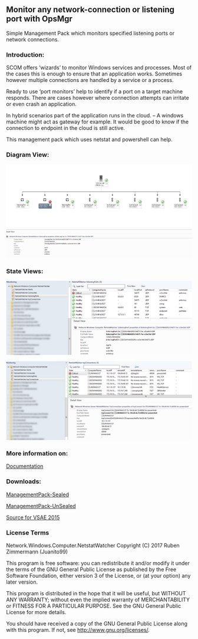 ## Monitor any network-connection or listening port with OpsMgr

Simple Management Pack which monitors specified listening ports or network connections.


### Introduction:
SCOM offers ‘wizards’ to monitor Windows services and processes. Most of the cases this is enough to ensure that an application works.
Sometimes however multiple connections are handled by a service or a process. 

Ready to use ‘port monitors’ help to identify if a port on a target machine responds.
There are cases however where connection attempts can irritate or even crash an application.

In hybrid scenarios part of the application runs in the cloud. – A windows machine might act as gateway for example. It would be good to know if the connection to endpoint in the cloud is still active.

This management pack which uses netstat and powershell can help.



### Diagram View:
![DiagramView](https://raw.githubusercontent.com/Juanito99/Network.Windows.Computer.NetstatWatcher/master/PicturesForGitWebSite/Diagram%20view%20showing%20monitored%20listening%20ports%20and%20tcp%20connections.png)

### State Views:
![StateView_Listen](https://raw.githubusercontent.com/Juanito99/Network.Windows.Computer.NetstatWatcher/master/PicturesForGitWebSite/stateview%20showing%20listeningPorts.png)

![StateView_Connection](https://raw.githubusercontent.com/Juanito99/Network.Windows.Computer.NetstatWatcher/master/PicturesForGitWebSite/stateview%20showing%20tcpConnections.png)


### More information on:
[Documentation](https://github.com/Juanito99/Network.Windows.Computer.NetstatWatcher/blob/master/Documentation/Monitor%20any%20network-connection%20or%20listening%20port%20with%20SCOM%20-%20Git.pdf)


### Downloads:
[ManagementPack-Sealed](https://github.com/Juanito99/Network.Windows.Computer.NetstatWatcher/blob/master/Network.Windows.Computer.NetstatWatcher/Network.Windows.Computer.NetstatWatcher/bin/Release/Network.Windows.Computer.NetstatWatcher.mpb) 

[ManagementPack-UnSealed](https://github.com/Juanito99/Network.Windows.Computer.NetstatWatcher/blob/master/Network.Windows.Computer.NetstatWatcher/Network.Windows.Computer.NetstatWatcher/bin/Debug/Network.Windows.Computer.NetstatWatcher.mpb) 

[Source for VSAE 2015](https://github.com/Juanito99/Network.Windows.Computer.NetstatWatcher/tree/master/Network.Windows.Computer.NetstatWatcher/Network.Windows.Computer.NetstatWatcher)




### License Terms

Network.Windows.Computer.NetstatWatcher
Copyright (C) 2017 Ruben Zimmermann (Juanito99)

This program is free software: you can redistribute it and/or modify
it under the terms of the GNU General Public License as published by
the Free Software Foundation, either version 3 of the License, or
(at your option) any later version.

This program is distributed in the hope that it will be useful,
but WITHOUT ANY WARRANTY; without even the implied warranty of
MERCHANTABILITY or FITNESS FOR A PARTICULAR PURPOSE.  See the
GNU General Public License for more details.

You should have received a copy of the GNU General Public License
along with this program.  If not, see <http://www.gnu.org/licenses/>.